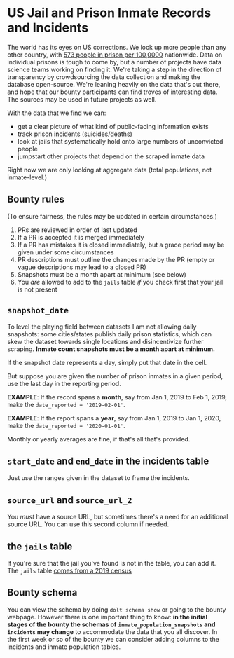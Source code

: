 # US Jail and Prison Inmate Records and Incidents

The world has its eyes on US corrections. We lock up more people than any other country, with [573 people in prison per 100,0000](https://www.prisonpolicy.org/reports/pie2022.html) nationwide. Data on individual prisons is tough to come by, but a number of projects have data science teams working on finding it. We're taking a step in the direction of transparency by crowdsourcing the data collection and making the database open-source. We're leaning heavily on the data that's out there, and hope that our bounty participants can find troves of interesting data. The sources may be used in future projects as well.

With the data that we find we can:
* get a clear picture of what kind of public-facing information exists
* track prison incidents (suicides/deaths)
* look at jails that systematically hold onto large numbers of unconvicted people
* jumpstart other projects that depend on the scraped inmate data

Right now we are only looking at aggregate data (total populations, not inmate-level.)

## Bounty rules

(To ensure fairness, the rules may be updated in certain circumstances.)

1. PRs are reviewed in order of last updated
1. If a PR is accepted it is merged immediately
1. If a PR has mistakes it is closed immediately, but a grace period may be given under some circumstances
1. PR descriptions must outline the changes made by the PR (empty or vague descriptions may lead to a closed PR)
1. Snapshots must be a month apart at minimum (see below)
1. You *are* allowed to add to the `jails` table *if* you check first that your jail is not present

## `snapshot_date`

To level the playing field between datasets I am not allowing daily snapshots: some cities/states publish daily prison statistics, which can skew the dataset towards single locations and disincentivize further scraping. **Inmate count snapshots must be a month apart at minimum.**

If the snapshot date represents a day, simply put that date in the cell.

But suppose you are given the number of prison inmates in a given period, use the last day in the reporting period.

**EXAMPLE**: If the record spans a **month**, say from Jan 1, 2019 to Feb 1, 2019, make the `date_reported = '2019-02-01'`. 

**EXAMPLE**: If the report spans a **year**, say from Jan 1, 2019 to Jan 1, 2020, make the `date_reported = '2020-01-01'`.

Monthly or yearly averages are fine, if that's all that's provided.

## `start_date` and `end_date` in the incidents table

Just use the ranges given in the dataset to frame the incidents.

## `source_url` and `source_url_2`

You *must* have a source URL, but sometimes there's a need for an additional source URL. You can use this second column if needed.

## the `jails` table

If you're sure that the jail you've found is not in the table, you can add it. The `jails` table [comes from a 2019 census](https://www.icpsr.umich.edu/web/NACJD/studies/38323/)

## Bounty schema

You can view the schema by doing `dolt schema show` or going to the bounty webpage. However there is one important thing to know: **in the initial stages of the bounty the schemas of `inmate_population_snapshots` and `incidents` may change** to accommodate the data that you all discover. In the first week or so of the bounty we can consider adding columns to the incidents and inmate population tables.